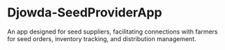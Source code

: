 # Djowda-SeedProviderApp
An app designed for seed suppliers, facilitating connections with farmers for seed orders, inventory tracking, and distribution management.
